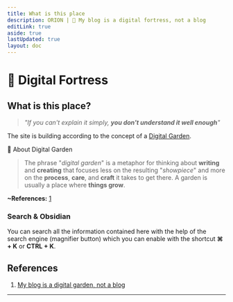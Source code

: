 ```yaml
---
title: What is this place
description: ORION | 🌱 My blog is a digital fortress, not a blog
editLink: true
aside: true
lastUpdated: true
layout: doc
---
```


# 🌱 Digital Fortress

## What is this place?

> _"If you can't explain it simply, **you don't understand it well enough**"_

The site is building according to the concept of a [Digital Garden](https://joelhooks.com/digital-garden).

🌱 About Digital Garden

> The phrase "_digital garden_" is a metaphor for thinking about **writing** and **creating** that focuses less on the resulting "_showpiece_" and more on the **process**, **care**, and **craft** it takes to get there. A garden is usually a place where **things grow**.

**~References:** [1](https://quartz.jzhao.xyz/notes/philosophy#:~:text=phi/)

### Search & Obsidian

You can search all the information contained here with the help of the search engine (magnifier button) which you can enable with the shortcut <strong class="marker">⌘ + K</strong> or <strong class="marker">CTRL + K</strong>.

## References

1. [My blog is a digital garden, not a blog](https://joelhooks.com/digital-garden)

---
